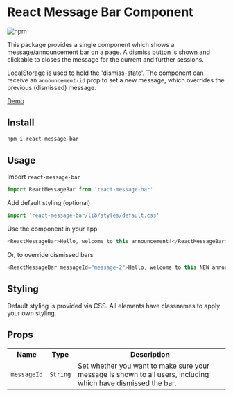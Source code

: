 # React Message Bar Component

![npm](https://img.shields.io/npm/v/react-message-bar)

This package provides a single component which shows a message/announcement bar on a page. A dismiss button is shown and
clickable to closes the message for the current and further sessions.

LocalStorage is used to hold the 'dismiss-state'.
The component can receive an `announcement-id` prop to set a new
message, which overrides the previous (dismissed) message.

[Demo](https://codesandbox.io/s/react-message-bar-demo-vnvboz?file=/src/App.js)


## Install

```sh
npm i react-message-bar
```

## Usage

Import <code>react-message-bar</code>

```js
import ReactMessageBar from 'react-message-bar'
```

Add default styling (optional)
```js
import 'react-message-bar/lib/styles/default.css'
```

Use the component in your app

```js
<ReactMessageBar>Hello, welcome to this announcement!</ReactMessageBar>
```

Or, to override dismissed bars

```js
<ReactMessageBar messageId="message-2">Hello, welcome to this NEW announcement!</ReactMessageBar>
```

## Styling
Default styling is provided via CSS. All elements have classnames to apply your own styling.

## Props

<table>
  <tr>
    <th>Name</th>
    <th>Type</th>
    <th>Description</th>
  </tr>
  <tr>
    <td><code>messageId</code></td>
    <td><code>String</code></td>
    <td>Set whether you want to make sure your message is shown to all users, including which have dismissed the bar.</td>
  </tr>
</table>
